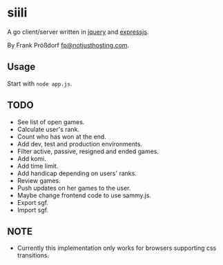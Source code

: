 # siili

A go client/server written in [jquery](http://jquery.com) and [expressjs](http://expressjs.com/).

By Frank Prößdorf <fp@notjusthosting.com>.


## Usage

Start with `node app.js`.


## TODO

* See list of open games.
* Calculate user's rank.
* Count who has won at the end.
* Add dev, test and production environments.
* Filter active, passive, resigned and ended games.
* Add komi.
* Add time limit.
* Add handicap depending on users' ranks.
* Review games.
* Push updates on her games to the user.
* Maybe change frontend code to use sammy.js.
* Export sgf.
* Import sgf.

## NOTE

* Currently this implementation only works for browsers supporting css transitions.
